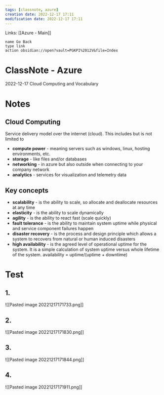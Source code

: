 ```yaml
---
tags: [classnote, azure]
creation date: 2022-12-17 17:11
modification date: 2022-12-17 17:11
---
```


Links: [[Azure - Main]]
```button
name Go Back
type link
action obsidian://open?vault=PGKPI%2012V&file=Index
```
# ClassNote - Azure
2022-12-17
Cloud Computing and Vocabulary
# Notes
## Cloud Computing
Service delivery model over the internet (cloud). This includes but is not limited to
- **compute power** - meaning servers such as windows, linux, hosting environments, etc.
- **storage** - like files and/or databases
- **networking** - in azure but also outside when connecting to your company network
- **analytics** - services for visualization and telemetry data

## Key concepts
- **scalability** - is the ability to scale, so allocate and deallocate resources at any time
- **elasticity** - is the ability to scale dynamically
- **agility** - is the ability to react fast (scale quickly)
- **fault tolerance** - is the ability to maintain system uptime while physical and service component failures happen
- **disaster recovery** - is the process and design principle which allows a system to recovers from natural or human induced disasters
- **high availability** - is the agreed level of operational uptime for the system. It is a simple calculation of system uptime versus whole lifetime of the system. availability = uptime/(uptime + downtime)

# Test
## 1.
![[Pasted image 20221217171733.png]]
## 2.
![[Pasted image 20221217171830.png]]
## 3.
![[Pasted image 20221217171844.png]]
## 4.
![[Pasted image 20221217171911.png]]